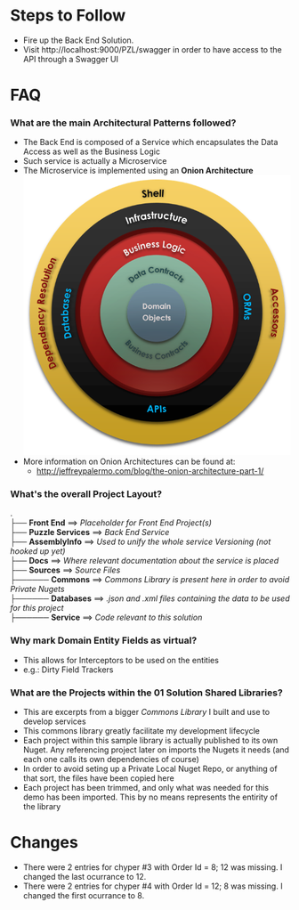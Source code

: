 Steps to Follow
====
- Fire up the Back End Solution.
- Visit http://localhost:9000/PZL/swagger in order to have access to the API through a Swagger UI

FAQ
====

### What are the main **Architectural Patterns** followed?
- The Back End is composed of a Service which encapsulates the Data Access as well as the Business Logic
- Such service is actually a Microservice
- The Microservice is implemented using an **Onion Architecture**
![Onion Architecture](OnionArchitecture.png)
- More information on Onion Architectures can be found at:
  - http://jeffreypalermo.com/blog/the-onion-architecture-part-1/

### What's the overall Project Layout?
. </br>
├── **Front End** ==> *Placeholder for Front End Project(s)* </br>
├── **Puzzle Services** ==> *Back End Service* </br>
├── **AssemblyInfo** ==> *Used to unify the whole service Versioning (not hooked up yet)* </br>
├── **Docs** ==> *Where relevant documentation about the service is placed* </br>
├── **Sources** ==> *Source Files* </br>
├────── **Commons** ==> *Commons Library is present here in order to avoid Private Nugets* </br>
├────── **Databases** ==> *.json and .xml files containing the data to be used for this project* </br>
├────── **Service** ==> *Code relevant to this solution* </br>

### Why mark Domain Entity Fields as **virtual**?
- This allows for Interceptors to be used on the entities
- e.g.: Dirty Field Trackers

### What are the Projects within the **01 Solution Shared Libraries**?
- This are excerpts from a bigger *Commons Library* I built and use to develop services
- This commons library greatly facilitate my development lifecycle
- Each project within this sample library is actually published to its own Nuget. Any referencing project later on imports the Nugets it needs (and each one calls its own dependencies of course)
- In order to avoid seting up a Private Local Nuget Repo, or anything of that sort, the files have been copied here
- Each project has been trimmed, and only what was needed for this demo has been imported. This by no means represents the entirity of the library

Changes
====
- There were 2 entries for chyper #3 with Order Id = 8; 12 was missing. I changed the last ocurrance to 12.
- There were 2 entries for chyper #4 with Order Id = 12; 8 was missing. I changed the first ocurrance to 8.
